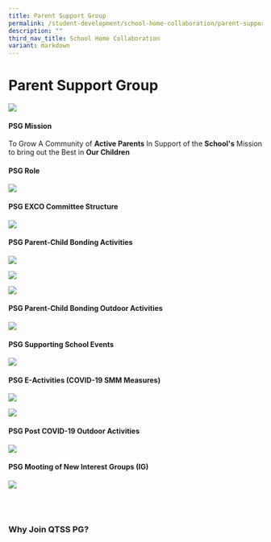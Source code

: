 ```yaml
---
title: Parent Support Group
permalink: /student-development/school-home-collaboration/parent-support-group/
description: ""
third_nav_title: School Home Collaboration
variant: markdown
---
```

Parent Support Group
====================
![](/images/PSG_.png)

#### PSG Mission
To Grow A Community of **Active Parents** In Support of the **School's** Mission to bring out the Best in **Our Children**


#### PSG Role
![](/images/psg1.png)

#### PSG EXCO Committee Structure

![](/images/psg2.png)


#### PSG Parent-Child Bonding Activities

![](/images/psg3.png)

![](/images/psg4.png)

![](/images/psg5.png)

#### PSG Parent-Child Bonding Outdoor Activities

![](/images/psg6.png)

#### PSG Supporting School Events

![](/images/psg_7.png)


#### PSG E-Activities (COVID-19 SMM Measures)
![](/images/psg8.png)

![](/images/psg9.png)

#### PSG Post COVID-19 Outdoor Activities

![](/images/psg10.png)


#### PSG Mooting of New Interest Groups (IG)

![](/images/PSG11.png)

<br>
<br>

### Why Join QTSS PG?









